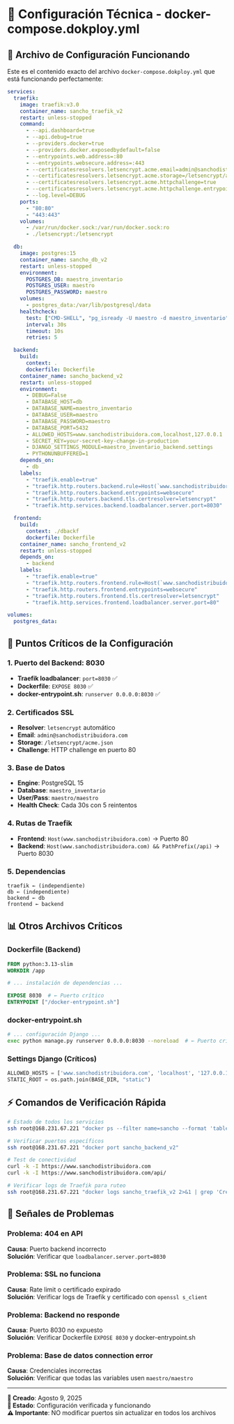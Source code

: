 # 🔧 Configuración Técnica - docker-compose.dokploy.yml

## 📄 Archivo de Configuración Funcionando

Este es el contenido exacto del archivo `docker-compose.dokploy.yml` que está funcionando perfectamente:

```yaml
services:
  traefik:
    image: traefik:v3.0
    container_name: sancho_traefik_v2
    restart: unless-stopped
    command:
      - --api.dashboard=true
      - --api.debug=true
      - --providers.docker=true
      - --providers.docker.exposedbydefault=false
      - --entrypoints.web.address=:80
      - --entrypoints.websecure.address=:443
      - --certificatesresolvers.letsencrypt.acme.email=admin@sanchodistribuidora.com
      - --certificatesresolvers.letsencrypt.acme.storage=/letsencrypt/acme.json
      - --certificatesresolvers.letsencrypt.acme.httpchallenge=true
      - --certificatesresolvers.letsencrypt.acme.httpchallenge.entrypoint=web
      - --log.level=DEBUG
    ports:
      - "80:80"
      - "443:443"
    volumes:
      - /var/run/docker.sock:/var/run/docker.sock:ro
      - ./letsencrypt:/letsencrypt

  db:
    image: postgres:15
    container_name: sancho_db_v2
    restart: unless-stopped
    environment:
      POSTGRES_DB: maestro_inventario
      POSTGRES_USER: maestro
      POSTGRES_PASSWORD: maestro
    volumes:
      - postgres_data:/var/lib/postgresql/data
    healthcheck:
      test: ["CMD-SHELL", "pg_isready -U maestro -d maestro_inventario"]
      interval: 30s
      timeout: 10s
      retries: 5

  backend:
    build:
      context: .
      dockerfile: Dockerfile
    container_name: sancho_backend_v2
    restart: unless-stopped
    environment:
      - DEBUG=False
      - DATABASE_HOST=db
      - DATABASE_NAME=maestro_inventario
      - DATABASE_USER=maestro
      - DATABASE_PASSWORD=maestro
      - DATABASE_PORT=5432
      - ALLOWED_HOSTS=www.sanchodistribuidora.com,localhost,127.0.0.1
      - SECRET_KEY=your-secret-key-change-in-production
      - DJANGO_SETTINGS_MODULE=maestro_inventario_backend.settings
      - PYTHONUNBUFFERED=1
    depends_on:
      - db
    labels:
      - "traefik.enable=true"
      - "traefik.http.routers.backend.rule=Host(`www.sanchodistribuidora.com`) && PathPrefix(`/api`)"
      - "traefik.http.routers.backend.entrypoints=websecure"
      - "traefik.http.routers.backend.tls.certresolver=letsencrypt"
      - "traefik.http.services.backend.loadbalancer.server.port=8030"

  frontend:
    build:
      context: ./dbackf
      dockerfile: Dockerfile
    container_name: sancho_frontend_v2
    restart: unless-stopped
    depends_on:
      - backend
    labels:
      - "traefik.enable=true"
      - "traefik.http.routers.frontend.rule=Host(`www.sanchodistribuidora.com`)"
      - "traefik.http.routers.frontend.entrypoints=websecure"
      - "traefik.http.routers.frontend.tls.certresolver=letsencrypt"
      - "traefik.http.services.frontend.loadbalancer.server.port=80"

volumes:
  postgres_data:
```

## 🔑 Puntos Críticos de la Configuración

### **1. Puerto del Backend: 8030**
- **Traefik loadbalancer**: `port=8030` ✅
- **Dockerfile**: `EXPOSE 8030` ✅ 
- **docker-entrypoint.sh**: `runserver 0.0.0.0:8030` ✅

### **2. Certificados SSL**
- **Resolver**: `letsencrypt` automático
- **Email**: `admin@sanchodistribuidora.com`
- **Storage**: `/letsencrypt/acme.json`
- **Challenge**: HTTP challenge en puerto 80

### **3. Base de Datos**
- **Engine**: PostgreSQL 15
- **Database**: `maestro_inventario`
- **User/Pass**: `maestro/maestro`
- **Health Check**: Cada 30s con 5 reintentos

### **4. Rutas de Traefik**
- **Frontend**: `Host(www.sanchodistribuidora.com)` → Puerto 80
- **Backend**: `Host(www.sanchodistribuidora.com) && PathPrefix(/api)` → Puerto 8030

### **5. Dependencias**
```
traefik ← (independiente)
db ← (independiente) 
backend ← db
frontend ← backend
```

## 📊 Otros Archivos Críticos

### **Dockerfile (Backend)**
```dockerfile
FROM python:3.13-slim
WORKDIR /app

# ... instalación de dependencias ...

EXPOSE 8030  # ← Puerto crítico
ENTRYPOINT ["/docker-entrypoint.sh"]
```

### **docker-entrypoint.sh**
```bash
# ... configuración Django ...
exec python manage.py runserver 0.0.0.0:8030 --noreload  # ← Puerto crítico
```

### **Settings Django (Críticos)**
```python
ALLOWED_HOSTS = ['www.sanchodistribuidora.com', 'localhost', '127.0.0.1']
STATIC_ROOT = os.path.join(BASE_DIR, "static")
```

## ⚡ Comandos de Verificación Rápida

```bash
# Estado de todos los servicios
ssh root@168.231.67.221 "docker ps --filter name=sancho --format 'table {{.Names}}\t{{.Status}}\t{{.Ports}}'"

# Verificar puertos específicos
ssh root@168.231.67.221 "docker port sancho_backend_v2"

# Test de conectividad
curl -k -I https://www.sanchodistribuidora.com
curl -k -I https://www.sanchodistribuidora.com/api/

# Verificar logs de Traefik para ruteo
ssh root@168.231.67.221 "docker logs sancho_traefik_v2 2>&1 | grep 'Creating server'"
```

## 🚨 Señales de Problemas

### **Problema**: 404 en API
**Causa**: Puerto backend incorrecto  
**Solución**: Verificar que `loadbalancer.server.port=8030`

### **Problema**: SSL no funciona  
**Causa**: Rate limit o certificado expirado  
**Solución**: Verificar logs de Traefik y certificado con `openssl s_client`

### **Problema**: Backend no responde
**Causa**: Puerto 8030 no expuesto  
**Solución**: Verificar Dockerfile `EXPOSE 8030` y docker-entrypoint.sh

### **Problema**: Base de datos connection error
**Causa**: Credenciales incorrectas  
**Solución**: Verificar que todas las variables usen `maestro/maestro`

---

**📝 Creado**: Agosto 9, 2025  
**🔄 Estado**: Configuración verificada y funcionando  
**⚠️ Importante**: NO modificar puertos sin actualizar en todos los archivos
